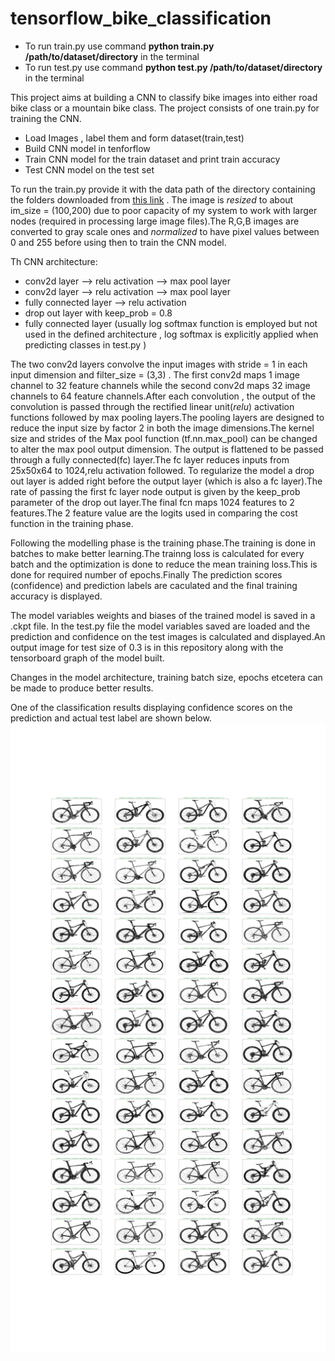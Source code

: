 # tensorflow_bike_classification

* To run train.py use command **python train.py /path/to/dataset/directory** in the terminal
* To run test.py use command **python test.py /path/to/dataset/directory** in the terminal

This project aims at building a CNN to classify bike images into either road bike class or a mountain bike class.
The project consists of one train.py for training the CNN.

  * Load Images , label them and form dataset(train,test)
  * Build CNN model in tenforflow
  * Train CNN model for the train dataset and print train accuracy
  * Test CNN model on the test set

To run the train.py provide it with the data path of the directory containing the folders downloaded from 
[this link](https://drive.google.com/drive/folders/1ywyfiAEI0ql81gMy58UeamWvV7u9xGn9?usp=sharing) .
The image is *resized* to about im_size = (100,200) due to poor capacity of my system to work with larger 
nodes (required in processing large image files).The R,G,B images are converted to gray scale ones and *normalized*
to have pixel values between 0 and 255 before using then to train the CNN model.

Th CNN architecture:
 
 * conv2d layer --> relu activation --> max pool layer
 * conv2d layer --> relu activation --> max pool layer
 * fully connected layer --> relu activation
 * drop out layer with keep_prob = 0.8
 * fully connected layer (usually log softmax function is employed but not used in the defined architecture ,
   log softmax is explicitly applied when predicting classes in test.py )

The two conv2d layers convolve the input images with stride = 1 in each input dimension and filter_size = (3,3) .
The first conv2d maps 1 image channel to 32 feature channels while the second conv2d maps 32 image channels to 64
feature channels.After each convolution , the output of the convolution is passed through the rectified linear
unit(*relu*) activation functions followed by max pooling layers.The pooling layers are designed to reduce the input 
size by factor 2 in both the image dimensions.The kernel size and strides of the Max pool function 
(tf.nn.max_pool) can be changed to alter the max pool output dimension.
The output is flattened to be passed through a fully connected(fc) layer.The fc layer reduces inputs from 25x50x64 to
1024,relu activation followed.
To regularize the model a drop out layer is added right before the output layer (which is also a fc layer).The rate of 
passing the first fc layer node output is given by the keep_prob parameter of the drop out layer.The final fcn maps 1024
features to 2 features.The 2 feature value are the logits used in comparing the cost function in the training phase.

Following the modelling phase is the training phase.The training is done in batches to make better learning.The trainng loss is calculated for every batch and the optimization is done to reduce the mean training loss.This is done for required number of epochs.Finally The prediction scores (confidence) and prediction labels are caculated and the final training accuracy is displayed.

The model variables weights and biases of the trained model is saved in a .ckpt file.
In the test.py file the model variables saved are loaded and the prediction and confidence on the test images is calculated and displayed.An output image for test size of 0.3 is in this repository along with the tensorboard graph of the model built.

Changes in the model architecture, training batch size, epochs etcetera can be made to produce better results.

One of the classification results displaying confidence scores on the prediction and actual test label are shown below.![alt text](test_output_image.png)
